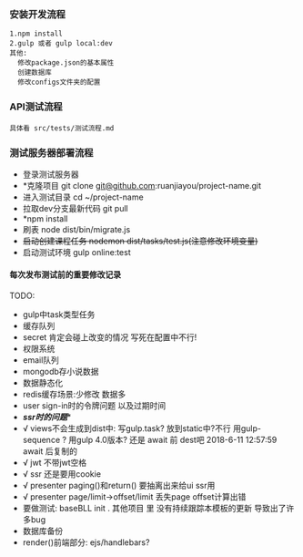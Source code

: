 ### 安装开发流程
```
1.npm install
2.gulp 或者 gulp local:dev
其他:
  修改package.json的基本属性
  创建数据库
  修改configs文件夹的配置
```
### API测试流程
```
具体看 src/tests/测试流程.md
```
### 测试服务器部署流程
- 登录测试服务器 
- *克隆项目 git clone git@github.com:ruanjiayou/project-name.git
- 进入测试目录 cd ~/project-name
- 拉取dev分支最新代码 git pull
- *npm install
- 刷表 node dist/bin/migrate.js
- ~~启动创建课程任务 nodemon dist/tasks/test.js(注意修改环境变量)~~
- 启动测试环境 gulp online:test
#### 每次发布测试前的重要修改记录
TODO:
- gulp中task类型任务
- 缓存队列
- secret 肯定会碰上改变的情况 写死在配置中不行!
- 权限系统
- email队列
- mongodb存小说数据
- 数据静态化
- redis缓存场景:少修改 数据多
- user sign-in时的令牌问题 以及过期时间
- *****ssr时的问题******
- √ views不会生成到dist中: 写gulp.task? 放到static中?不行 用gulp-sequence ? 用gulp 4.0版本? 还是 await 前 dest吧 2018-6-11 12:57:59 await 后复制的
- √ jwt 不带jwt空格
- √ ssr 还是要用cookie
- √ presenter paging()和return() 要抽离出来给ui ssr用
- √ presenter page/limit->offset/limit 丢失page offset计算出错
- 要做测试: baseBLL init . 其他项目 里 没有持续跟踪本模板的更新 导致出了许多bug
- 数据库备份
- render()前端部分: ejs/handlebars?